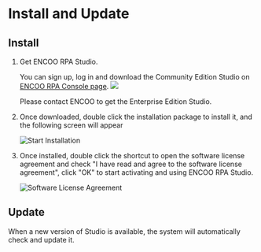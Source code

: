 # Install and Update

## Install

1. Get ENCOO RPA Studio.
   
   You can sign up, log in and download the Community Edition Studio on [ENCOO RPA Console page](https://console.encoo.com/#/user/register "Start"). ![](https://docimages.blob.core.chinacloudapi.cn/images/Studio/Settings/downloadexe.png)
   
   Please contact ENCOO to get the Enterprise Edition Studio.

2. Once downloaded, double click the installation package to install it, and the following screen will appear
   
   ![Start Installation](https://docimages.blob.core.chinacloudapi.cn/images/Studio/Settings/startInstallation.png)

3. Once installed, double click the shortcut to open the software license agreement and check "I have read and agree to the software license agreement", click "OK" to start activating and using ENCOO RPA Studio.
   
   ![Software License Agreement](https://docimages.blob.core.chinacloudapi.cn/images/Studio/Settings/%E5%8D%8F%E8%AE%AE.png)

## Update

When a new version of Studio is available, the system will automatically check and update it.

   <!-- ![更新](https://docimages.blob.core.chinacloudapi.cn/images/Studio/Settings/update.PNG) -->

